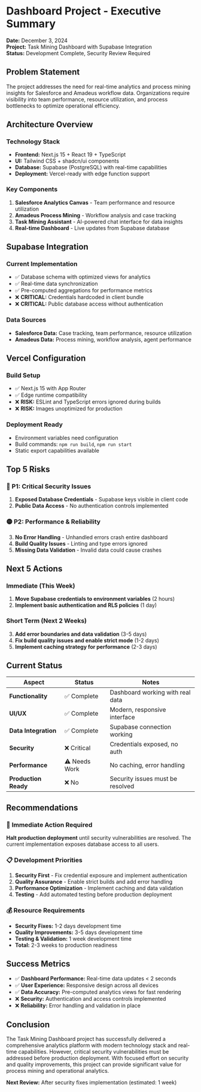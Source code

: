 # Dashboard Project - Executive Summary

**Date:** December 3, 2024  
**Project:** Task Mining Dashboard with Supabase Integration  
**Status:** Development Complete, Security Review Required

## Problem Statement

The project addresses the need for real-time analytics and process mining insights for Salesforce and Amadeus workflow data. Organizations require visibility into team performance, resource utilization, and process bottlenecks to optimize operational efficiency.

## Architecture Overview

### Technology Stack
- **Frontend:** Next.js 15 + React 19 + TypeScript
- **UI:** Tailwind CSS + shadcn/ui components
- **Database:** Supabase (PostgreSQL) with real-time capabilities
- **Deployment:** Vercel-ready with edge function support

### Key Components
1. **Salesforce Analytics Canvas** - Team performance and resource utilization
2. **Amadeus Process Mining** - Workflow analysis and case tracking
3. **Task Mining Assistant** - AI-powered chat interface for data insights
4. **Real-time Dashboard** - Live updates from Supabase database

## Supabase Integration

### Current Implementation
- ✅ Database schema with optimized views for analytics
- ✅ Real-time data synchronization
- ✅ Pre-computed aggregations for performance metrics
- ❌ **CRITICAL:** Credentials hardcoded in client bundle
- ❌ **CRITICAL:** Public database access without authentication

### Data Sources
- **Salesforce Data:** Case tracking, team performance, resource utilization
- **Amadeus Data:** Process mining, workflow analysis, agent performance

## Vercel Configuration

### Build Setup
- ✅ Next.js 15 with App Router
- ✅ Edge runtime compatibility
- ❌ **RISK:** ESLint and TypeScript errors ignored during builds
- ❌ **RISK:** Images unoptimized for production

### Deployment Ready
- Environment variables need configuration
- Build commands: `npm run build`, `npm run start`
- Static export capabilities available

## Top 5 Risks

### 🔴 P1: Critical Security Issues
1. **Exposed Database Credentials** - Supabase keys visible in client code
2. **Public Data Access** - No authentication controls implemented

### 🟡 P2: Performance & Reliability
3. **No Error Handling** - Unhandled errors crash entire dashboard
4. **Build Quality Issues** - Linting and type errors ignored
5. **Missing Data Validation** - Invalid data could cause crashes

## Next 5 Actions

### Immediate (This Week)
1. **Move Supabase credentials to environment variables** (2 hours)
2. **Implement basic authentication and RLS policies** (1 day)

### Short Term (Next 2 Weeks)
3. **Add error boundaries and data validation** (3-5 days)
4. **Fix build quality issues and enable strict mode** (1-2 days)
5. **Implement caching strategy for performance** (2-3 days)

## Current Status

| Aspect | Status | Notes |
|--------|--------|-------|
| **Functionality** | ✅ Complete | Dashboard working with real data |
| **UI/UX** | ✅ Complete | Modern, responsive interface |
| **Data Integration** | ✅ Complete | Supabase connection working |
| **Security** | ❌ Critical | Credentials exposed, no auth |
| **Performance** | ⚠️ Needs Work | No caching, error handling |
| **Production Ready** | ❌ No | Security issues must be resolved |

## Recommendations

### 🚨 **Immediate Action Required**
**Halt production deployment** until security vulnerabilities are resolved. The current implementation exposes database access to all users.

### 📋 **Development Priorities**
1. **Security First** - Fix credential exposure and implement authentication
2. **Quality Assurance** - Enable strict builds and add error handling
3. **Performance Optimization** - Implement caching and data validation
4. **Testing** - Add automated testing before production deployment

### 💰 **Resource Requirements**
- **Security Fixes:** 1-2 days development time
- **Quality Improvements:** 3-5 days development time
- **Testing & Validation:** 1 week development time
- **Total:** 2-3 weeks to production readiness

## Success Metrics

- ✅ **Dashboard Performance:** Real-time data updates < 2 seconds
- ✅ **User Experience:** Responsive design across all devices
- ✅ **Data Accuracy:** Pre-computed analytics views for fast rendering
- ❌ **Security:** Authentication and access controls implemented
- ❌ **Reliability:** Error handling and validation in place

## Conclusion

The Task Mining Dashboard project has successfully delivered a comprehensive analytics platform with modern technology stack and real-time capabilities. However, critical security vulnerabilities must be addressed before production deployment. With focused effort on security and quality improvements, this project can provide significant value for process mining and operational analytics.

**Next Review:** After security fixes implementation (estimated: 1 week)
